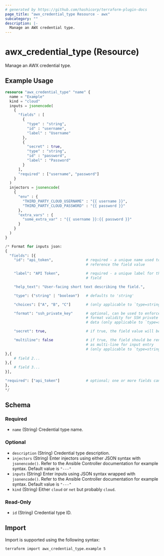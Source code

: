 ```yaml
---
# generated by https://github.com/hashicorp/terraform-plugin-docs
page_title: "awx_credential_type Resource - awx"
subcategory: ""
description: |-
  Manage an AWX credential type.
---
```


# awx_credential_type (Resource)

Manage an AWX credential type.

## Example Usage

```terraform
resource "awx_credential_type" "name" {
  name = "Example"
  kind = "cloud"
  inputs = jsonencode(
    {
      "fields" : [
        {
          "type" : "string",
          "id" : "username",
          "label" : "Username"
        },
        {
          "secret" : true,
          "type" : "string",
          "id" : "password",
          "label" : "Password"
        }
      ],
      "required" : ["username", "password"]
    }
  )
  injectors = jsonencode(
    {
      "env" : {
        "THIRD_PARTY_CLOUD_USERNAME" : "{{ username }}",
        "THIRD_PARTY_CLOUD_PASSWORD" : "{{ password }}"
      },
      "extra_vars" : {
        "some_extra_var" : "{{ username }}:{{ password }}"
      }
    }
  )
}

/* Format for inputs json:
{
  "fields": [{
    "id": "api_token",               # required - a unique name used to
                                     # reference the field value

    "label": "API Token",            # required - a unique label for the
                                     # field

    "help_text": "User-facing short text describing the field.",

    "type": ("string" | "boolean")   # defaults to 'string'

    "choices": ["A", "B", "C"]       # (only applicable to `type=string`)

    "format": "ssh_private_key"      # optional, can be used to enforce data
                                     # format validity for SSH private key
                                     # data (only applicable to `type=string`)

    "secret": true,                  # if true, the field value will be encrypted

    "multiline": false               # if true, the field should be rendered
                                     # as multi-line for input entry
                                     # (only applicable to `type=string`)
},{
    # field 2...
},{
    # field 3...
}],

"required": ["api_token"]            # optional; one or more fields can be marked as required
},
*/
```

<!-- schema generated by tfplugindocs -->
## Schema

### Required

- `name` (String) Credential type name.

### Optional

- `description` (String) Credential type description.
- `injectors` (String) Enter injectors using either JSON syntax with `jsonencode()`. Refer to the Ansible Controller documentation for example syntax. Default value is `"---"`
- `inputs` (String) Enter inputs using JSON syntax wrapped with `jsonencode()`. Refer to the Ansible Controller documentation for example syntax. Default value is `"---"`
- `kind` (String) Either `cloud` or `net` but probably `cloud`.

### Read-Only

- `id` (String) Credential type ID.

## Import

Import is supported using the following syntax:

```shell
terraform import awx_credential_type.example 5
```
